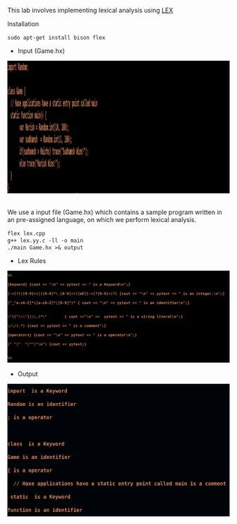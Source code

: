 This lab involves implementing lexical analysis using [LEX](http://dinosaur.compilertools.net/)

Installation
```
sudo apt-get install bison flex
```

- Input (Game.hx)
<div align="center">
    <img src="input.png" width="800" height="300">
</div>

<br>

We use a input file (Game.hx) which contains a sample program written in an pre-assigned language, on which we perform lexical analysis.
```
flex lex.cpp
g++ lex.yy.c -ll -o main
./main Game.hx >& output
```
- Lex Rules
<div align="center">
    <img src="rules.png" width="800">
</div>

- Output
<div align="center">
    <img src="output.png" width="800" height="300">
</div>
